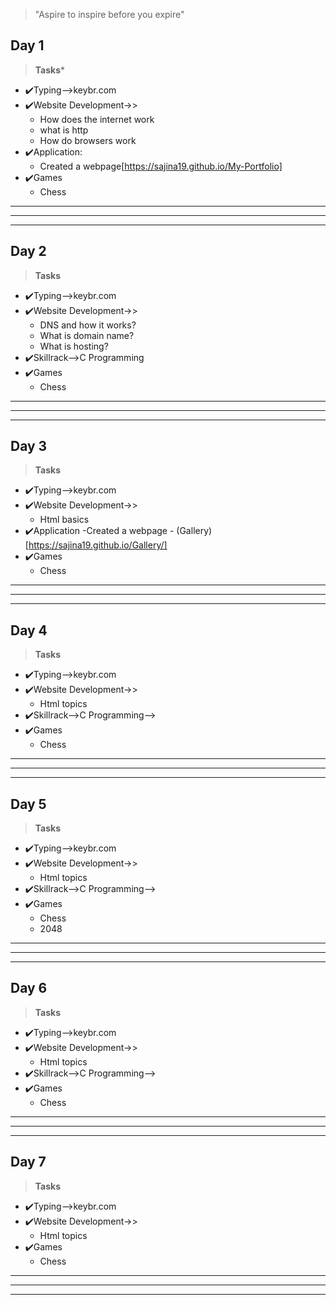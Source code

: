 >"Aspire to inspire before you expire"

## Day 1 ##
>**Tasks***
- ✔️Typing-->keybr.com
- ✔️Website Development->>
    - How does the internet work
    - what is http
    - How do browsers work
- ✔️Application: 
    - Created a webpage[https://sajina19.github.io/My-Portfolio]    
- ✔️Games
    - Chess
***
***
***
## Day 2 ##
>**Tasks**
- ✔️Typing-->keybr.com
- ✔️Website Development->>
    - DNS and how it works?
    - What is domain name?
    - What is hosting?
- ✔️Skillrack-->C Programming
- ✔️Games
    - Chess
***
***
***
## Day 3 ##
>**Tasks**
- ✔️Typing-->keybr.com
- ✔️Website Development->>
    - Html basics
- ✔️Application
    -Created a webpage - (Gallery)[https://sajina19.github.io/Gallery/]
- ✔️Games
    - Chess
***
***
***
## Day 4 ##
>**Tasks**
- ✔️Typing-->keybr.com
- ✔️Website Development->>
    - Html topics
- ✔️Skillrack-->C Programming-->
- ✔️Games
    - Chess    
***
***
***
## Day 5 ##
>**Tasks**
- ✔️Typing-->keybr.com
- ✔️Website Development->>
    - Html topics
- ✔️Skillrack-->C Programming-->    
- ✔️Games
    - Chess  
    - 2048      
***
***
***
## Day 6 ##
>**Tasks**
- ✔️Typing-->keybr.com
- ✔️Website Development->>
    - Html topics
- ✔️Skillrack-->C Programming-->    
- ✔️Games
    - Chess  
***
***
***    
## Day 7 ##
>**Tasks**
- ✔️Typing-->keybr.com
- ✔️Website Development->>
    - Html topics    
- ✔️Games
    - Chess  
***
***
***  





